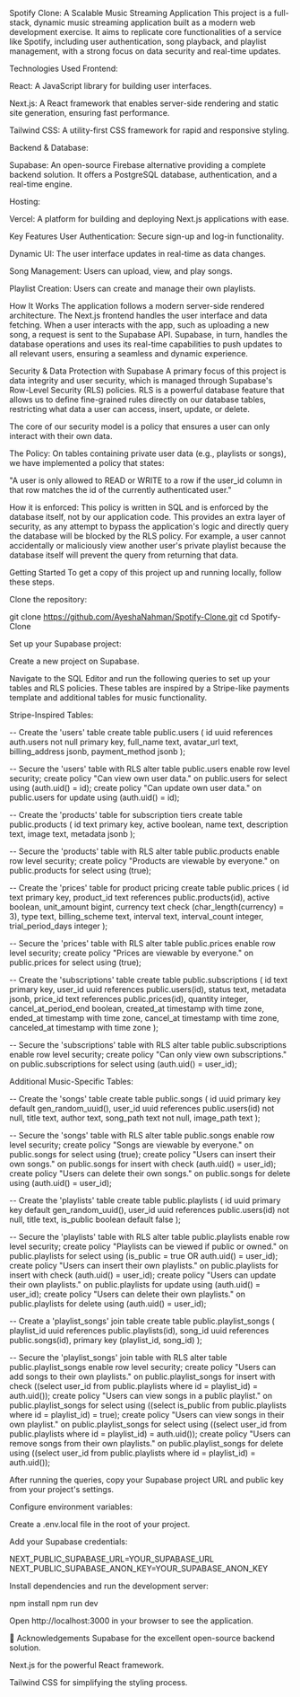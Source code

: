 Spotify Clone: A Scalable Music Streaming Application
This project is a full-stack, dynamic music streaming application built as a modern web development exercise. It aims to replicate core functionalities of a service like Spotify, including user authentication, song playback, and playlist management, with a strong focus on data security and real-time updates.

Technologies Used
Frontend:

React: A JavaScript library for building user interfaces.

Next.js: A React framework that enables server-side rendering and static site generation, ensuring fast performance.

Tailwind CSS: A utility-first CSS framework for rapid and responsive styling.

Backend & Database:

Supabase: An open-source Firebase alternative providing a complete backend solution. It offers a PostgreSQL database, authentication, and a real-time engine.

Hosting:

Vercel: A platform for building and deploying Next.js applications with ease.

Key Features
User Authentication: Secure sign-up and log-in functionality.

Dynamic UI: The user interface updates in real-time as data changes.

Song Management: Users can upload, view, and play songs.

Playlist Creation: Users can create and manage their own playlists.

How It Works
The application follows a modern server-side rendered architecture. The Next.js frontend handles the user interface and data fetching. When a user interacts with the app, such as uploading a new song, a request is sent to the Supabase API. Supabase, in turn, handles the database operations and uses its real-time capabilities to push updates to all relevant users, ensuring a seamless and dynamic experience.

Security & Data Protection with Supabase
A primary focus of this project is data integrity and user security, which is managed through Supabase's Row-Level Security (RLS) policies. RLS is a powerful database feature that allows us to define fine-grained rules directly on our database tables, restricting what data a user can access, insert, update, or delete.

The core of our security model is a policy that ensures a user can only interact with their own data.

The Policy: On tables containing private user data (e.g., playlists or songs), we have implemented a policy that states:

"A user is only allowed to READ or WRITE to a row if the user_id column in that row matches the id of the currently authenticated user."

How it is enforced: This policy is written in SQL and is enforced by the database itself, not by our application code. This provides an extra layer of security, as any attempt to bypass the application's logic and directly query the database will be blocked by the RLS policy. For example, a user cannot accidentally or maliciously view another user's private playlist because the database itself will prevent the query from returning that data.

Getting Started
To get a copy of this project up and running locally, follow these steps.

Clone the repository:

git clone https://github.com/AyeshaNahman/Spotify-Clone.git
cd Spotify-Clone

Set up your Supabase project:

Create a new project on Supabase.

Navigate to the SQL Editor and run the following queries to set up your tables and RLS policies. These tables are inspired by a Stripe-like payments template and additional tables for music functionality.

Stripe-Inspired Tables:

-- Create the 'users' table
create table public.users (
  id uuid references auth.users not null primary key,
  full_name text,
  avatar_url text,
  billing_address jsonb,
  payment_method jsonb
);

-- Secure the 'users' table with RLS
alter table public.users enable row level security;
create policy "Can view own user data." on public.users for select using (auth.uid() = id);
create policy "Can update own user data." on public.users for update using (auth.uid() = id);

-- Create the 'products' table for subscription tiers
create table public.products (
  id text primary key,
  active boolean,
  name text,
  description text,
  image text,
  metadata jsonb
);

-- Secure the 'products' table with RLS
alter table public.products enable row level security;
create policy "Products are viewable by everyone." on public.products for select using (true);

-- Create the 'prices' table for product pricing
create table public.prices (
  id text primary key,
  product_id text references public.products(id),
  active boolean,
  unit_amount bigint,
  currency text check (char_length(currency) = 3),
  type text,
  billing_scheme text,
  interval text,
  interval_count integer,
  trial_period_days integer
);

-- Secure the 'prices' table with RLS
alter table public.prices enable row level security;
create policy "Prices are viewable by everyone." on public.prices for select using (true);

-- Create the 'subscriptions' table
create table public.subscriptions (
  id text primary key,
  user_id uuid references public.users(id),
  status text,
  metadata jsonb,
  price_id text references public.prices(id),
  quantity integer,
  cancel_at_period_end boolean,
  created_at timestamp with time zone,
  ended_at timestamp with time zone,
  cancel_at timestamp with time zone,
  canceled_at timestamp with time zone
);

-- Secure the 'subscriptions' table with RLS
alter table public.subscriptions enable row level security;
create policy "Can only view own subscriptions." on public.subscriptions for select using (auth.uid() = user_id);

Additional Music-Specific Tables:

-- Create the 'songs' table
create table public.songs (
  id uuid primary key default gen_random_uuid(),
  user_id uuid references public.users(id) not null,
  title text,
  author text,
  song_path text not null,
  image_path text
);

-- Secure the 'songs' table with RLS
alter table public.songs enable row level security;
create policy "Songs are viewable by everyone." on public.songs for select using (true);
create policy "Users can insert their own songs." on public.songs for insert with check (auth.uid() = user_id);
create policy "Users can delete their own songs." on public.songs for delete using (auth.uid() = user_id);

-- Create the 'playlists' table
create table public.playlists (
  id uuid primary key default gen_random_uuid(),
  user_id uuid references public.users(id) not null,
  title text,
  is_public boolean default false
);

-- Secure the 'playlists' table with RLS
alter table public.playlists enable row level security;
create policy "Playlists can be viewed if public or owned." on public.playlists for select using (is_public = true OR auth.uid() = user_id);
create policy "Users can insert their own playlists." on public.playlists for insert with check (auth.uid() = user_id);
create policy "Users can update their own playlists." on public.playlists for update using (auth.uid() = user_id);
create policy "Users can delete their own playlists." on public.playlists for delete using (auth.uid() = user_id);

-- Create a 'playlist_songs' join table
create table public.playlist_songs (
  playlist_id uuid references public.playlists(id),
  song_id uuid references public.songs(id),
  primary key (playlist_id, song_id)
);

-- Secure the 'playlist_songs' join table with RLS
alter table public.playlist_songs enable row level security;
create policy "Users can add songs to their own playlists." on public.playlist_songs for insert with check ((select user_id from public.playlists where id = playlist_id) = auth.uid());
create policy "Users can view songs in a public playlist." on public.playlist_songs for select using ((select is_public from public.playlists where id = playlist_id) = true);
create policy "Users can view songs in their own playlist." on public.playlist_songs for select using ((select user_id from public.playlists where id = playlist_id) = auth.uid());
create policy "Users can remove songs from their own playlists." on public.playlist_songs for delete using ((select user_id from public.playlists where id = playlist_id) = auth.uid());

After running the queries, copy your Supabase project URL and public key from your project's settings.

Configure environment variables:

Create a .env.local file in the root of your project.

Add your Supabase credentials:

NEXT_PUBLIC_SUPABASE_URL=YOUR_SUPABASE_URL
NEXT_PUBLIC_SUPABASE_ANON_KEY=YOUR_SUPABASE_ANON_KEY

Install dependencies and run the development server:

npm install
npm run dev

Open http://localhost:3000 in your browser to see the application.

🙏 Acknowledgements
Supabase for the excellent open-source backend solution.

Next.js for the powerful React framework.

Tailwind CSS for simplifying the styling process.
